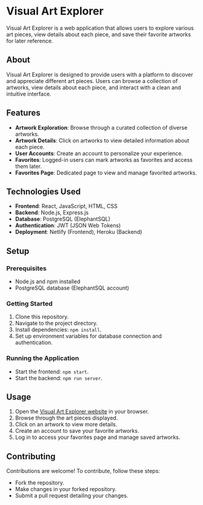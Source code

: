 # Visual Art Explorer

Visual Art Explorer is a web application that allows users to explore various art pieces, view details about each piece, and save their favorite artworks for later reference.

## About

Visual Art Explorer is designed to provide users with a platform to discover and appreciate different art pieces. Users can browse a collection of artworks, view details about each piece, and interact with a clean and intuitive interface.

## Features

- **Artwork Exploration**: Browse through a curated collection of diverse artworks.
- **Artwork Details**: Click on artworks to view detailed information about each piece.
- **User Accounts**: Create an account to personalize your experience.
- **Favorites**: Logged-in users can mark artworks as favorites and access them later.
- **Favorites Page**: Dedicated page to view and manage favorited artworks.

## Technologies Used

- **Frontend**: React, JavaScript, HTML, CSS
- **Backend**: Node.js, Express.js
- **Database**: PostgreSQL (ElephantSQL)
- **Authentication**: JWT (JSON Web Tokens)
- **Deployment**: Netlify (Frontend), Heroku (Backend)

## Setup

### Prerequisites

- Node.js and npm installed
- PostgreSQL database (ElephantSQL account)

### Getting Started

1. Clone this repository.
2. Navigate to the project directory.
3. Install dependencies: `npm install`.
4. Set up environment variables for database connection and authentication.

### Running the Application

- Start the frontend: `npm start`.
- Start the backend: `npm run server`.

## Usage

1. Open the [Visual Art Explorer website](https://visualartexplorer.netlify.app/) in your browser.
2. Browse through the art pieces displayed.
3. Click on an artwork to view more details.
4. Create an account to save your favorite artworks.
5. Log in to access your favorites page and manage saved artworks.

## Contributing

Contributions are welcome! To contribute, follow these steps:
- Fork the repository.
- Make changes in your forked repository.
- Submit a pull request detailing your changes.




